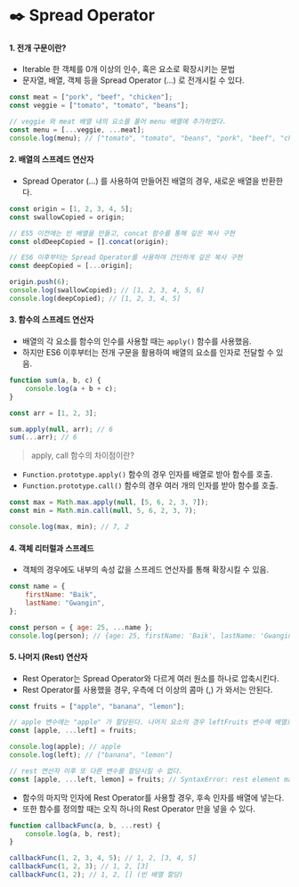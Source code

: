 # ✒️ Spread Operator

#### 1. 전개 구문이란?

- Iterable 한 객체를 0개 이상의 인수, 혹은 요소로 확장시키는 문법
- 문자열, 배열, 객체 등을 Spread Operator (...) 로 전개시킬 수 있다.

```javascript
const meat = ["pork", "beef", "chicken"];
const veggie = ["tomato", "tomato", "beans"];

// veggie 와 meat 배열 내의 요소를 풀어 menu 배열에 추가하였다.
const menu = [...veggie, ...meat];
console.log(menu); // ["tomato", "tomato", "beans", "pork", "beef", "chicken"]
```

#### 2. 배열의 스프레드 연산자

- Spread Operator (...) 를 사용하여 만들어진 배열의 경우, 새로운 배열을 반환한다.

```javascript
const origin = [1, 2, 3, 4, 5];
const swallowCopied = origin;

// ES5 이전에는 빈 배열을 만들고, concat 함수를 통해 깊은 복사 구현
const oldDeepCopied = [].concat(origin);

// ES6 이후부터는 Spread Operator를 사용하여 간단하게 깊은 복사 구현
const deepCopied = [...origin];

origin.push(6);
console.log(swallowCopied); // [1, 2, 3, 4, 5, 6]
console.log(deepCopied); // [1, 2, 3, 4, 5]
```

#### 3. 함수의 스프레드 연산자

- 배열의 각 요소를 함수의 인수를 사용할 때는 `apply()` 함수를 사용했음.
- 하지만 ES6 이후부터는 전개 구문을 활용하여 배열의 요소를 인자로 전달할 수 있음.

```javascript
function sum(a, b, c) {
	console.log(a + b + c);
}

const arr = [1, 2, 3];

sum.apply(null, arr); // 6
sum(...arr); // 6
```

> apply, call 함수의 차이점이란?

- `Function.prototype.apply()` 함수의 경우 인자를 배열로 받아 함수를 호출.
- `Function.prototype.call()` 함수의 경우 여러 개의 인자를 받아 함수를 호출.

```javascript
const max = Math.max.apply(null, [5, 6, 2, 3, 7]);
const min = Math.min.call(null, 5, 6, 2, 3, 7);

console.log(max, min); // 7, 2
```

#### 4. 객체 리터럴과 스프레드

- 객체의 경우에도 내부의 속성 값을 스프레드 연산자를 통해 확장시킬 수 있음.

```javascript
const name = {
	firstName: "Baik",
	lastName: "Gwangin",
};

const person = { age: 25, ...name };
console.log(person); // {age: 25, firstName: 'Baik', lastName: 'Gwangin'}
```

#### 5. 나머지 (Rest) 연산자

- Rest Operator는 Spread Operator와 다르게 여러 원소를 하나로 압축시킨다.
- Rest Operator를 사용했을 경우, 우측에 더 이상의 콤마 (,) 가 와서는 안된다.

```javascript
const fruits = ["apple", "banana", "lemon"];

// apple 변수에는 "apple" 가 할당된다. 나머지 요소의 경우 leftFruits 변수에 배열로 할당된다.
const [apple, ...left] = fruits;

console.log(apple); // apple
console.log(left); // ["banana", "lemon"]

// rest 연산자 이후 또 다른 변수를 할당시킬 수 없다.
const [apple, ...left, lemon] = fruits; // SyntaxError: rest element may not have a trailing comma
```

- 함수의 마지막 인자에 Rest Operator를 사용할 경우, 후속 인자를 배열에 넣는다.
- 또한 함수를 정의할 때는 오직 하나의 Rest Operator 만을 넣을 수 있다.

```javascript
function callbackFunc(a, b, ...rest) {
	console.log(a, b, rest);
}

callbackFunc(1, 2, 3, 4, 5); // 1, 2, [3, 4, 5]
callbackFunc(1, 2, 3); // 1, 2, [3]
callbackFunc(1, 2); // 1, 2, [] (빈 배열 할당)
```

